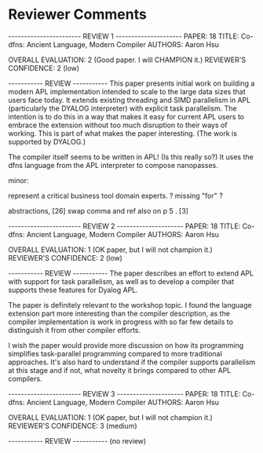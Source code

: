 # Reviewer Comments

----------------------- REVIEW 1 ---------------------
PAPER: 18
TITLE: Co-dfns: Ancient Language, Modern Compiler
AUTHORS: Aaron Hsu

OVERALL EVALUATION: 2 (Good paper. I will CHAMPION it.)
REVIEWER'S CONFIDENCE: 2 (low)

----------- REVIEW -----------
This paper presents initial work on building a modern APL implementation
intended to scale to the large data sizes that users face today. It
extends existing threading and SIMD parallelism in APL (particularly the
DYALOG interpreter) with explicit task parallelism. The intention is to
do this in a way that makes it easy for current APL users to embrace the
extension without too much disruption to their ways of working. This is
part of what makes the paper interesting. (The work is supported by
DYALOG.)

The compiler itself seems to be written in APL!  (Is this really so?) It
uses the dfns language from the APL interpreter to compose nanopasses.


minor:

represent a critical business tool domain experts.      ?  missing "for"  ?

abstractions, [26]    swap comma and ref
also on p 5 . [3]


----------------------- REVIEW 2 ---------------------
PAPER: 18
TITLE: Co-dfns: Ancient Language, Modern Compiler
AUTHORS: Aaron Hsu

OVERALL EVALUATION: 1 (OK paper, but I will not champion it.)
REVIEWER'S CONFIDENCE: 2 (low)

----------- REVIEW -----------
The paper describes an effort to extend APL with support for task
parallelism, as well as to develop a compiler that supports these
features for Dyalog APL.

The paper is definitely relevant to the workshop topic. I found the
language extension part more interesting than the compiler description,
as the compiler implementation is work in progress with so far few
details to distinguish it from other compiler efforts.

I wish the paper would provide more discussion on how its programming
simplifies task-parallel programming compared to more traditional
approaches. It's also hard to understand if the compiler supports
parallelism at this stage and if not, what novelty it brings compared to
other APL compilers.


----------------------- REVIEW 3 ---------------------
PAPER: 18
TITLE: Co-dfns: Ancient Language, Modern Compiler
AUTHORS: Aaron Hsu

OVERALL EVALUATION: 1 (OK paper, but I will not champion it.)
REVIEWER'S CONFIDENCE: 3 (medium)

----------- REVIEW -----------
(no review)
